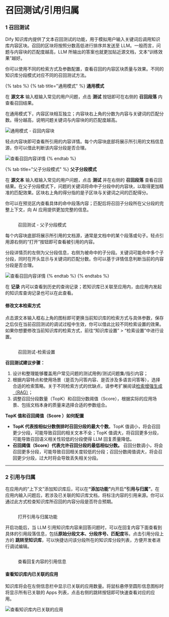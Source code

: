 # 召回测试/引用归属

### 1 召回测试

Dify 知识库内提供了文本召回测试的功能，用于模拟用户输入关键词后调用知识库内容区块。召回的区块将按照分数高低进行排序并发送至 LLM。一般而言，问题与内容块的匹配度越高，LLM 所输出的答案也就更加贴近源文档，文本“训练效果”越好。

你可以使用不同的检索方式及参数配置，查看召回的内容区块质量与效果。不同的知识库分段模式对应不同的召回测试方法。

{% tabs %}
{% tab title="通用模式" %}
**通用模式**

在 **源文本** 输入框输入常见的用户问题，点击 **测试** 按钮即可在右侧的 **召回段落** 内查看召回结果。

在通用模式下，内容区块相互独立；内容块右上角的分数为内容与关键词的匹配分数。得分越高，说明问题关键词与内容块的的匹配度越高。

![通用模式 - 召回内容块](https://assets-docs.dify.ai/2024/12/806967bb36e74fc744b34887cd3ebe52.png)

轻点内容块即可查看所引用的内容详情。每个内容块底部将展示所引用的文档信息源，你可以借此判断该内容分段是否合理。

![查看召回内容详情](https://assets-docs.dify.ai/2024/12/419ac78ad21ea198b08f89c4f5fde485.png)
{% endtab %}

{% tab title="父子分段模式" %}
**父子分段模式**

在 **源文本** 输入框输入常见的用户问题，点击 **测试** 并在右侧的 **召回段落** 查看召回结果。在父子分段模式下，问题的关键词将命中子分段中的内容块，以取得更加精准的匹配效果。区块右上角的得分指的是子区块与关键词之间的匹配得分。

你可以在预览区内查看具体的命中段落内容；匹配后将召回子分段所在父分段的完整上下文，向 AI 应用提供更加完整的信息。

<figure><img src="https://assets-docs.dify.ai/2024/12/6f0b99f97b138805bf4665d0c5c16f26.png" alt=""><figcaption><p>召回测试 - 父子分段模式</p></figcaption></figure>

每个内容块底部将展示所引用的文档源，通常是文档中的某个段落或句子。轻点引用源右侧的“打开”按钮即可查看被引用的内容。

分段详情页的左侧为父分段信息，右侧为被命中的子分段。关键词可能命中多个子分段，同时在开头显示与关键词的匹配分数。你可以基于详情信息判断当前的内容分段是否合理。

![查看召回内容详情](https://assets-docs.dify.ai/2024/12/22103227f8a25069d147160254f69512.png)
{% endtab %}
{% endtabs %}

在 **记录** 内可以查看到历史的查询记录；若知识库已关联至应用内，由应用内发起的知识库查询记录也可以在此查看。

#### 修改文本检索方式

点击源文本输入框右上角的图标即可更换当前知识库的检索方式与具体参数，保存之后仅在当前召回测试的调试过程中生效，你可以借此比较不同检索设置的效果。如果你想要修改当前知识库的检索方式，前往“知识库设置” > “检索设置”中进行设置。

<figure><img src="https://assets-docs.dify.ai/2024/12/86b78cb114a843c9dedcba1fe12e3b02.png" alt=""><figcaption><p>召回测试-检索设置</p></figcaption></figure>

**召回测试建议步骤：**

1. 设计和整理能够覆盖用户常见问题的测试用例/测试问题集/指引内容；
2. 根据内容特点和使用场景（是否为问答内容、是否涉及多语言问答等），选择合适的检索策略。关于不同检索方式的优缺点，请参考扩展阅读[检索增强生成（RAG）](../../learn-more/extended-reading/retrieval-augment/)；
3. 调整召回分段数量（TopK）和召回分数阈值（Score），根据实际的应用场景、包括文档本身的质量来选择合适的参数组合。

**TopK 值和召回阈值（Score ）如何配置**

* **TopK 代表按相似分数倒排时召回分段的最大个数**。TopK 值调小，将会召回更少分段，可能导致召回的相关文本不全；TopK 值调大，将召回更多分段，可能导致召回语义相关性较低的分段使得 LLM 回复质量降低。
* **召回阈值（Score）代表允许召回分段的最低相似分数。** 召回分数调小，将会召回更多分段，可能导致召回相关度较低的分段；召回分数阈值调大，将会召回更少分段，过大时将会导致丢失相关分段。

***

### 2 引用与归属

在应用内的“上下文”添加知识库后，可以&#x5728;**“添加功能”**&#x5185;开&#x542F;**“引用与归属”**。在应用内输入问题后，若涉及已关联的知识库文档，将标注内容的引用来源。你可以通过此方式检查知识库所召回的内容分段是否符合预期。

<figure><img src="../../.gitbook/assets/citation-and-attribution.png" alt=""><figcaption><p>打开引用与归属功能</p></figcaption></figure>

开启功能后，当 LLM 引用知识库内容来回答问题时，可以在回复内容下面查看到具体的引用段落信息，包括**原始分段文本、分段序号、匹配度**等。点击引用分段上方的 **跳转至知识库**，可以快捷访问该分段所在的知识库分段列表，方便开发者进行调试编辑。

<figure><img src="../../.gitbook/assets/image (84).png" alt=""><figcaption><p>查看回复内容的引用信息</p></figcaption></figure>

#### 查看知识库内已关联的应用

知识库将会在左侧信息栏中显示已关联的应用数量。将鼠标悬停至圆形信息图标时将显示所有已关联的 Apps 列表，点击右侧的跳转按钮即可快速查看对应的应用。

![查看知识库内已关联的应用](https://assets-docs.dify.ai/2024/12/28899b9b0eba8996f364fb74e5b94c7f.png)
